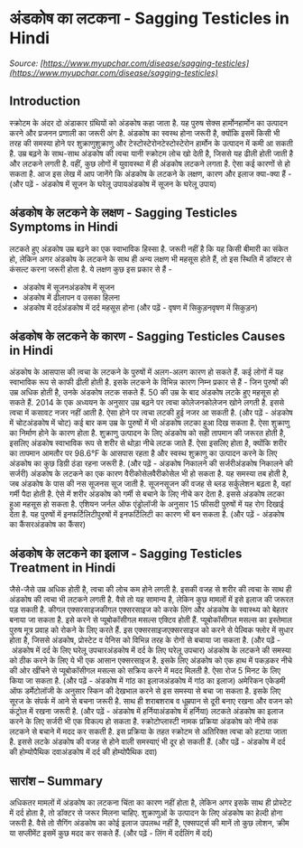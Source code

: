 # अंडकोष का लटकना - Sagging Testicles in Hindi
_Source: [https://www.myupchar.com/disease/sagging-testicles](https://www.myupchar.com/disease/sagging-testicles)_

## Introduction
स्क्रोटम के अंदर दो अंडाकार ग्रंथियों को अंडकोष कहा जाता है. यह पुरुष सेक्स हार्मोनहार्मोन का उत्पादन करने और प्रजनन प्रणाली का जरूरी अंग है. अंडकोष का स्वस्थ होना जरूरी है, क्योंकि इसमें किसी भी तरह की समस्या होने पर शुक्राणुशुक्राणु और टेस्टोस्टेरोनटेस्टोस्टेरोन हार्मोन के उत्पादन में कमी आ सकती है. उम्र बढ़ने के साथ-साथ अंडकोष की त्वचा यानी स्क्रोटम लोच खो देती है, जिससे यह ढीली होती जाती है और लटकने लगती है. वहीं, कुछ लोगों में युवावस्था में ही अंडकोष लटकने लगता है. ऐसा कई कारणों से हो सकता है.
आज इस लेख में आप जानेंगे कि अंडकोष के लटकने के लक्षण, कारण और इलाज क्या-क्या हैं -
(और पढ़ें - अंडकोष में सूजन के घरेलू उपायअंडकोष में सूजन के घरेलू उपाय)

## अंडकोष के लटकने के लक्षण - Sagging Testicles Symptoms in Hindi
लटकते हुए अंडकोष उम्र बढ़ने का एक स्वाभाविक हिस्सा है. जरूरी नहीं है कि यह किसी बीमारी का संकेत हो, लेकिन अगर अंडकोष के लटकने के साथ ही अन्य लक्षण भी महसूस होते हैं, तो इस स्थिति में डॉक्टर से कंसल्ट करना जरूरी होता है. ये लक्षण कुछ इस प्रकार से हैं -
- अंडकोष में सूजनअंडकोष में सूजन
- अंडकोष में ढीलापन व उसका हिलना
- अंडकोष में दर्दअंडकोष में दर्द महसूस होना
(और पढ़ें - वृषण में सिकुड़नवृषण में सिकुड़न)

## अंडकोष के लटकने के कारण - Sagging Testicles Causes in Hindi
अंडकोष के आसपास की त्वचा के लटकने के पुरुषों में अलग-अलग कारण हो सकते हैं. कई लोगों में यह स्वाभाविक रूप से काफी ढीली होती है. इसके लटकने के विभिन्न कारण निम्न प्रकार से हैं -
जिन पुरुषों की उम्र अधिक होती है, उनके अंडकोष लटक सकते हैं. 50 की उम्र के बाद अंडकोष लटके हुए महसूस हो सकते हैं. 2014 के एक अध्ययन के अनुसार उम्र बढ़ने पर त्वचा कोलेजनकोलेजन खोने लगती है. इससे त्वचा में कसावट नजर नहीं आती है. ऐसा होने पर त्वचा लटकी हुई नजर आ सकती है.
(और पढ़ें - अंडकोष में चोटअंडकोष में चोट)
कई बार कम उम्र के पुरुषों में भी अंडकोष लटका हुआ दिख सकता है. ऐसा शुक्राणु का निर्माण होने के कारण होता है. शुक्राणु उत्पादन के लिए अंडकोष को सही तापमान की जरूरत होती है, इसलिए अंडकोष स्वाभाविक रूप से शरीर से थोड़ा नीचे लटक जाते हैं. ऐसा इसलिए होता है, क्योंकि शरीर का तापमान आमतौर पर 98.6°F के आसपास रहता है और स्वस्थ शुक्राणु का उत्पादन करने के लिए अंडकोष का कुछ डिग्री ठंडा रहना जरूरी है.
(और पढ़ें - अंडकोष निकालने की सर्जरीअंडकोष निकालने की सर्जरी)
अंडकोष के लटकने का एक कारण वैरीकोसेलवैरीकोसेल भी हो सकता है. यह समस्या तब होती है, जब अंडकोष के पास की नस सूजनस सूज जाती है. सूजनसूजन की वजह से ब्लड सर्कुलेशन बढ़ता है, वहां गर्मी पैदा होती है. ऐसे में शरीर अंडकोष को गर्मी से बचाने के लिए नीचे कर देता है. इससे अंडकोष लटका हुआ महसूस हो सकता है. एशियन जर्नल ऑफ एंड्रोलॉजी के अनुसार 15 फीसदी पुरुषों में यह रोग दिखाई देता है. यह पुरुषों में इनफर्टिलिटीपुरुषों में इनफर्टिलिटी का कारण भी बन सकता है.
(और पढ़ें - अंडकोष का कैंसरअंडकोष का कैंसर)

## अंडकोष के लटकने का इलाज - Sagging Testicles Treatment in Hindi
जैसे-जैसे उम्र अधिक होती है, त्वचा की लोच कम होने लगती है. इसकी वजह से शरीर की त्वचा के साथ ही अंडकोष की त्वचा भी लटकने लगती है. वैसे तो यह सामान्य है, लेकिन कुछ मामलों में इसे इलाज की जरूरत पड़ सकती है.
कीगल एक्सरसाइजकीगल एक्सरसाइज को करके लिंग और अंडकोष के स्वास्थ्य को बेहतर बनाया जा सकता है. इसे करने से प्यूबोकॉसीगल मसल्स एक्टिव होती हैं. प्यूबोकॉसीगल मसल्स का इस्तेमाल पुरुष मूत्र प्रवाह को रोकने के लिए करते हैं. इस एक्सरसाइजएक्सरसाइज को करने से पेल्विक फ्लोर में सुधार होता है, जिससे अंडकोष, प्रोस्टेट व पेनिस को विभिन्न तरह के रोगों से बचाया जा सकता है.
(और पढ़ें - अंडकोष में दर्द के लिए घरेलू उपचारअंडकोष में दर्द के लिए घरेलू उपचार)
अंडकोष के लटकने की समस्या को ठीक करने के लिए ये भी एक आसान एक्सरसाइज है. इसके लिए अंडकोष को एक हाथ में पकड़कर नीचे की ओर खींचने से प्यूबोकॉसीगल मसल्स को सक्रिय करने में मदद मिलती है. ऐसा रोज 5 मिनट के लिए किया जा सकता है.
(और पढ़ें - अंडकोष में गांठ का इलाजअंडकोष में गांठ का इलाज)
अमेरिकन एकेडमी ऑफ डर्मेटोलॉजी के अनुसार स्किन की देखभाल करने से इस समस्या से बचा जा सकता है. इसके लिए सूरज के संपर्क में आने से बचना जरूरी है. साथ ही शराबशराब व धूम्रपान से दूरी बनाए रखना और वजन को कंट्रोल में रखना जरूरी है.
(और पढ़ें - अंडकोष में हर्नियाअंडकोष में हर्निया)
लटकते अंडकोष का इलाज करने के लिए सर्जरी भी एक विकल्प हो सकता है. स्क्रोटोप्लास्टी नामक प्रक्रिया अंडकोष को नीचे तक लटकने से बचाने में मदद कर सकती है. इस प्रक्रिया के तहत स्क्रोटम से अतिरिक्त त्वचा को हटाया जाता है. इससे लटके अंडकोष की वजह से होने वाली समस्याएं भी दूर हो सकती हैं.
(और पढ़ें - अंडकोष में दर्द की होम्योपैथिक दवाअंडकोष में दर्द की होम्योपैथिक दवा)

## सारांश – Summary
अधिकतर मामलों में अंडकोष का लटकना चिंता का कारण नहीं होता है, लेकिन अगर इसके साथ ही प्रोस्टेट में दर्द होता है, तो डॉक्टर से जरूर मिलना चाहिए. शुक्राणुओं के उत्पादन के लिए अंडकोष का हेल्दी होना जरूरी है. वैसे तो सैगिंग अंडकोष का कोई इलाज उपलब्ध नहीं है, एक्सपर्ट्स की मानें तो कुछ लोशन, क्रीम या सप्लीमेंट इसमें कुछ मदद कर सकते हैं.
(और पढ़ें - लिंग में दर्दलिंग में दर्द)

